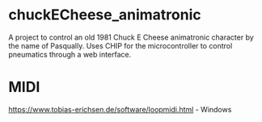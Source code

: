 # chuckECheese_animatronic
A project to control an old 1981 Chuck E Cheese animatronic character by the name of Pasqually. Uses CHIP for the microcontroller to control pneumatics through a web interface.

# MIDI
https://www.tobias-erichsen.de/software/loopmidi.html - Windows
